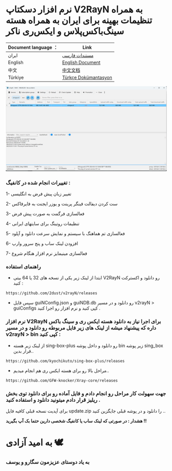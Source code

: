 # نرم افزار دسکتاپ V2RayN به همراه تنظیمات بهینه برای ایران به همراه هسته سینگ‌باکس‌پلاس و ایکس‌ری ناکر


|Document language ：|Link|
----|----
|ایران|<a href="./README.md">مستندات فارسی</a>|
|English|<a href="./README_EN.md">English Document</a>|
|中文|<a href="./README_ZH.md">中文文档</a>|
|Türkiye|<a href="./README_TUR.md">Türkçe Dokümantasyon</a>|


![V2RaN](./images/V2RaN.jpg)

### تغییرات انجام شده در کانفیگ :

1- تغییر زبان پیش فرض به انگلیسی

2- ست کردن دیفالت فینگر پرینت و یوزر ایجنت به فایرفاکس

3- فعالسازی فرگمت به صورت پیش فرض

4- تنظیمات روتینگ برای سایتهای ایرانی

5- فعالسازی تم هماهنگ با سیستم و نمایش سرعت دانلود و آپلود

6- افزودن لینک ساب و پنج سرور وارپ 

7- فعالسازی مینیمایز نرم افزار هنگام شروع



### راهنمای استفاده
 - ابتدا از لینک زیر یکی از نسخه های 32 یا 64 بیتی V2RayN رو دانلود و اکسترکت کنید :

```
https://github.com/2dust/v2rayN/releases
```

 - سپس فایل guiNConfig.json و guiNDB.db رو دانلود و در مسیر v2rayN > guiConfigs کپی کنید و نرم افزار رو اجرا کنید .



### نرم افزار V2RayN برای اجرا نیاز به دانلود هسته ایکس ری و سینگ باکس داره که پیشنهاد میشه از لینک های زیر فایل مربوطه رو دانلود و در مسیر v2rayN > bin کپی کنید :


- از لینک زیر هسته sing-box-plus رو دانلود و داخل پوشه bin زیر پوشه sing_box قرار بدین..


```
https://github.com/kyochikuto/sing-box-plus/releases
```

- مراحل بالا رو برای هسته ایکس ری هم انجام میدیم..


```
https://github.com/GFW-knocker/Xray-core/releases
```


### جهت سهولت کار مراحل رو انجام دادم و فایل آماده رو برای دانلود توی بخش ریلیز قرار دادم میتونید دانلود و استفاده کنید .


برای آپدیت نسخه قبلی کافیه فایل update.zip را دانلود و در پوشه قبلی جایگزین کنید ..

**هشدار : در صورتی که لینک ساب یا کانفیگ شخصی دارین حتما بک آپ بگیرید !!**



# به امید آزادی 🕊️

### به یاد دوستای عزیزمون سگارو و یوسف 



